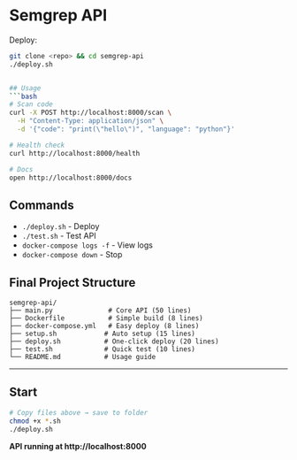 # Semgrep API

Deploy:

```bash
git clone <repo> && cd semgrep-api
./deploy.sh


## Usage
```bash
# Scan code
curl -X POST http://localhost:8000/scan \
  -H "Content-Type: application/json" \
  -d '{"code": "print(\"hello\")", "language": "python"}'

# Health check
curl http://localhost:8000/health

# Docs
open http://localhost:8000/docs
```

## Commands
- `./deploy.sh` - Deploy
- `./test.sh` - Test API  
- `docker-compose logs -f` - View logs
- `docker-compose down` - Stop


## Final Project Structure
```
semgrep-api/
├── main.py              # Core API (50 lines)
├── Dockerfile           # Simple build (8 lines) 
├── docker-compose.yml   # Easy deploy (8 lines)
├── setup.sh            # Auto setup (15 lines)
├── deploy.sh           # One-click deploy (20 lines)
├── test.sh             # Quick test (10 lines)
└── README.md           # Usage guide
```
---

## Start

```bash
# Copy files above → save to folder
chmod +x *.sh
./deploy.sh
```

**API running at http://localhost:8000**